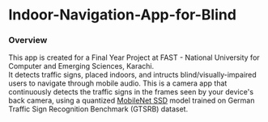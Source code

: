# Indoor-Navigation-App-for-Blind
### Overview
This app is created for a Final Year Project at FAST - National University for Computer and Emerging Sciences, Karachi.  
It detects traffic signs, placed indoors, and intructs blind/visually-impaired users to navigate through mobile audio. This is a camera app that continuously detects the traffic signs in the frames seen by your device's back camera, using a quantized [MobileNet SSD](https://github.com/tensorflow/models/tree/master/research/object_detection) model trained on German Traffic Sign Recognition Benchmark (GTSRB) dataset.



